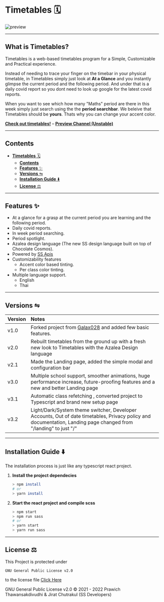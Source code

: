 # **Timetables** 🗓️

![preview](https://apis.ssdevelopers.xyz/images/macbooktimetable.png)

---

## What is Timetables?

Timetables is a web-based timetables program for a Simple, Customizable and Practical experience.

Instead of needing to trace your finger on the timebar in your physical timetable, in Timetables simply just look at **At a Glance** and you instantly glimpse the current period and the following period. And under that is a daily covid report so you dont need to look up google for the latest covid reports.

When you want to see which how many "Maths" period are there in this week simply just search using the the **period searchbar**.
We beleive that Timetables should be **yours**. Thats why you can change your accent color.

**[Check out timetables!](https://timetables.ssdevelopers.xyz)** &#8211; **[Preview Channel (Unstable)](https://timetables-jiraties.vercel.app/token?to=setup&token=eyJhbGciOiJIUzI1NiIsInR5cCI6IkpXVCJ9.eyJlbWFpbCI6InByZXZpZXdAc3NkZXZlbG9wZXJzLnh5eiIsInVzZXJJZCI6IjYyODMxOGIzMDEzNTBmYTQwMzJlY2M1YSIsImlhdCI6MTY1Mjc1ODg5N30.YjA27k_s8zXiorIy8gwxkOzWHbCEj-66DhQcsbk6U4o)**

---

## **Contents**

- [**Timetables** 🗓️](#timetables-️)
  - [**Contents**](#contents)
  - [**Features** ✨](#features-)
  - [**Versions** ⇋](#versions-)
  - [**Installation Guide** ⬇️](#installation-guide-️)
  - [**License** ⚖️](#license-️)

---

## **Features** ✨

- At a glance for a grasp at the current period you are learning and the following period.
- Daily covid reports.
- In week period searching.
- Period spotlight.
- Azalea design language (The new SS design language built on top of Chocolate Cosmos).
- Powered by [SS Apis](https://github.com/SS-Developers/SS-APIs)
- Customizability features
  - Accent color based tinting.
  - Per class color tinting.
- Multiple language support.
  - English
  - Thai

---

## **Versions** ⇋

| Version | Notes                                                                                                                                                            |
| :------ | :--------------------------------------------------------------------------------------------------------------------------------------------------------------- |
| v1.0    | Forked project from [Galax028](https://github.com/Galax028) and added few basic features.                                                                        |
| v2.0    | Rebuilt timetables from the ground up with a fresh new look to Timetables with the Azalea Design language                                                        |
| v2.1    | Made the Landing page, added the simple modal and configuration bar                                                                                              |
| v3.0    | Multiple school support, smoother animations, huge performance increase, future-proofing features and a new and better Landing page                              |
| v3.1    | Automatic class refetching , converted project to Typescript and brand new setup page                                                                            |
| v3.2    | Light/Dark/System theme switcher, Developer Accounts, Out of date timetables, Privacy policy and documentation, Landing page changed from "/landing" to just "/" |

---

## **Installation Guide** ⬇️

The installation process is just like any typescript react project.

1. **Install the project dependecies**
   ```zsh
   > npm install
   # or
   > yarn install
   ```
2. **Start the react project and compile scss**
   ```zsh
   > npm start
   > npm run sass
   # or
   > yarn start
   > yarn run sass
   ```

---

## **License** ⚖️

This Project is protected under

```
GNU General Public License v2.0
```

to the license file [Click Here](LICENSE)

GNU General Public License v2.0 © 2021 - 2022 Prawich Thawansakdivudhi & Jirat Chutrakul (SS Developers)
